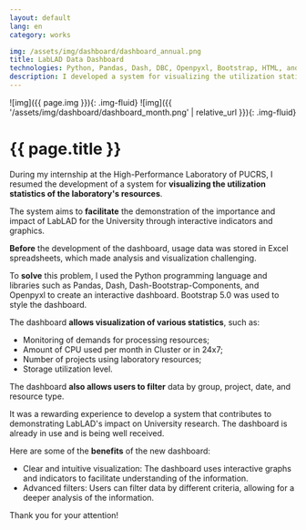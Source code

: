 ```yaml
---
layout: default
lang: en
category: works

img: /assets/img/dashboard/dashboard_annual.png
title: LabLAD Data Dashboard
technologies: Python, Pandas, Dash, DBC, Openpyxl, Bootstrap, HTML, and CSS
description: I developed a system for visualizing the utilization statistics of the laboratory's resources. The system aims to facilitate the demonstration of the importance and impact of LabLAD for the University.
---
```


![img]({{ page.img }}){: .img-fluid}
![img]({{ '/assets/img/dashboard/dashboard_month.png' | relative_url }}){: .img-fluid}

# **{{ page.title }}**

During my internship at the High-Performance Laboratory of PUCRS, I resumed the development of a system for **visualizing the utilization statistics of the laboratory's resources**.

The system aims to **facilitate** the demonstration of the importance and impact of LabLAD for the University through interactive indicators and graphics.

**Before** the development of the dashboard, usage data was stored in Excel spreadsheets, which made analysis and visualization challenging.

To **solve** this problem, I used the Python programming language and libraries such as Pandas, Dash, Dash-Bootstrap-Components, and Openpyxl to create an interactive dashboard. Bootstrap 5.0 was used to style the dashboard.

The dashboard **allows visualization of various statistics**, such as:

- Monitoring of demands for processing resources;
- Amount of CPU used per month in Cluster or in 24x7;
- Number of projects using laboratory resources;
- Storage utilization level.

The dashboard **also allows users to filter** data by group, project, date, and resource type.

It was a rewarding experience to develop a system that contributes to demonstrating LabLAD's impact on University research. The dashboard is already in use and is being well received.

Here are some of the **benefits** of the new dashboard:

- Clear and intuitive visualization: The dashboard uses interactive graphs and indicators to facilitate understanding of the information.
- Advanced filters: Users can filter data by different criteria, allowing for a deeper analysis of the information.

Thank you for your attention!